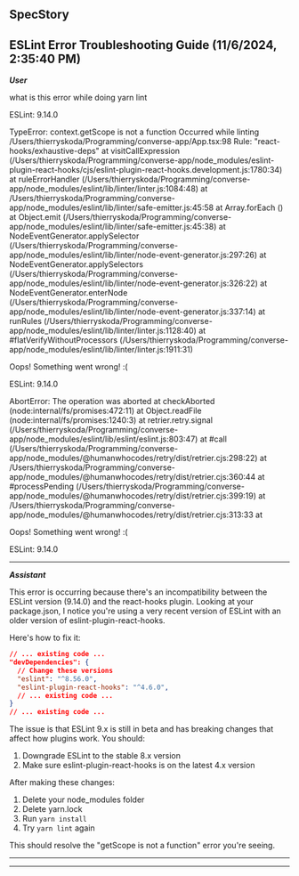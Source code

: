 ## SpecStory

## ESLint Error Troubleshooting Guide (11/6/2024, 2:35:40 PM)

_**User**_

what is this error while doing yarn lint

ESLint: 9.14.0

TypeError: context.getScope is not a function
Occurred while linting /Users/thierryskoda/Programming/converse-app/App.tsx:98
Rule: "react-hooks/exhaustive-deps"
    at visitCallExpression (/Users/thierryskoda/Programming/converse-app/node_modules/eslint-plugin-react-hooks/cjs/eslint-plugin-react-hooks.development.js:1780:34)
    at ruleErrorHandler (/Users/thierryskoda/Programming/converse-app/node_modules/eslint/lib/linter/linter.js:1084:48)
    at /Users/thierryskoda/Programming/converse-app/node_modules/eslint/lib/linter/safe-emitter.js:45:58
    at Array.forEach (<anonymous>)
    at Object.emit (/Users/thierryskoda/Programming/converse-app/node_modules/eslint/lib/linter/safe-emitter.js:45:38)
    at NodeEventGenerator.applySelector (/Users/thierryskoda/Programming/converse-app/node_modules/eslint/lib/linter/node-event-generator.js:297:26)
    at NodeEventGenerator.applySelectors (/Users/thierryskoda/Programming/converse-app/node_modules/eslint/lib/linter/node-event-generator.js:326:22)
    at NodeEventGenerator.enterNode (/Users/thierryskoda/Programming/converse-app/node_modules/eslint/lib/linter/node-event-generator.js:337:14)
    at runRules (/Users/thierryskoda/Programming/converse-app/node_modules/eslint/lib/linter/linter.js:1128:40)
    at #flatVerifyWithoutProcessors (/Users/thierryskoda/Programming/converse-app/node_modules/eslint/lib/linter/linter.js:1911:31)

Oops! Something went wrong! :(

ESLint: 9.14.0

AbortError: The operation was aborted
    at checkAborted (node:internal/fs/promises:472:11)
    at Object.readFile (node:internal/fs/promises:1240:3)
    at retrier.retry.signal (/Users/thierryskoda/Programming/converse-app/node_modules/eslint/lib/eslint/eslint.js:803:47)
    at #call (/Users/thierryskoda/Programming/converse-app/node_modules/@humanwhocodes/retry/dist/retrier.cjs:298:22)
    at /Users/thierryskoda/Programming/converse-app/node_modules/@humanwhocodes/retry/dist/retrier.cjs:360:44
    at #processPending (/Users/thierryskoda/Programming/converse-app/node_modules/@humanwhocodes/retry/dist/retrier.cjs:399:19)
    at /Users/thierryskoda/Programming/converse-app/node_modules/@humanwhocodes/retry/dist/retrier.cjs:313:33
    at <anonymous>

Oops! Something went wrong! :(

ESLint: 9.14.0

---

_**Assistant**_

This error is occurring because there's an incompatibility between the ESLint version (9.14.0) and the react-hooks plugin. Looking at your package.json, I notice you're using a very recent version of ESLint with an older version of eslint-plugin-react-hooks.

Here's how to fix it:

```json:package.json
// ... existing code ...
"devDependencies": {
  // Change these versions
  "eslint": "^8.56.0",
  "eslint-plugin-react-hooks": "^4.6.0",
  // ... existing code ...
}
// ... existing code ...
```

The issue is that ESLint 9.x is still in beta and has breaking changes that affect how plugins work. You should:

1. Downgrade ESLint to the stable 8.x version
2. Make sure eslint-plugin-react-hooks is on the latest 4.x version

After making these changes:

1. Delete your node_modules folder
2. Delete yarn.lock
3. Run `yarn install`
4. Try `yarn lint` again

This should resolve the "getScope is not a function" error you're seeing.

---



---

